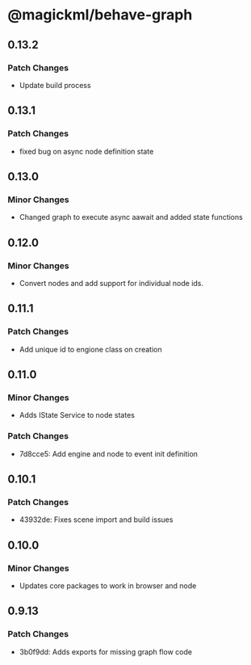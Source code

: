 # @magickml/behave-graph

## 0.13.2

### Patch Changes

- Update build process

## 0.13.1

### Patch Changes

- fixed bug on async node definition state

## 0.13.0

### Minor Changes

- Changed graph to execute async aawait and added state functions

## 0.12.0

### Minor Changes

- Convert nodes and add support for individual node ids.

## 0.11.1

### Patch Changes

- Add unique id to engione class on creation

## 0.11.0

### Minor Changes

- Adds IState Service to node states

### Patch Changes

- 7d8cce5: Add engine and node to event init definition

## 0.10.1

### Patch Changes

- 43932de: Fixes scene import and build issues

## 0.10.0

### Minor Changes

- Updates core packages to work in browser and node

## 0.9.13

### Patch Changes

- 3b0f9dd: Adds exports for missing graph flow code
